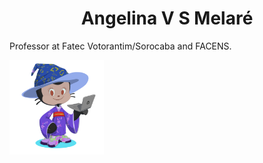 <h1 align=center> Angelina V S Melaré </h1>
<p>Professor at Fatec Votorantim/Sorocaba and FACENS.<p>
<img src="avatarAngelina.png" width="30%"> 
  
<!---
angelinamelare/angelinamelare is a ✨ special ✨ repository because its `README.md` (this file) appears on your GitHub profile.
You can click the Preview link to take a look at your changes.
--->

